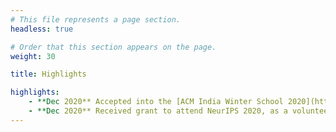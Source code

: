 ```yaml
---
# This file represents a page section.
headless: true

# Order that this section appears on the page.
weight: 30

title: Highlights

highlights:
    - **Dec 2020** Accepted into the [ACM India Winter School 2020](https://india.acm.org/education/acm-india-winter-schools-2020)
    - **Dec 2020** Received grant to attend NeurIPS 2020, as a volunteer
---
```

